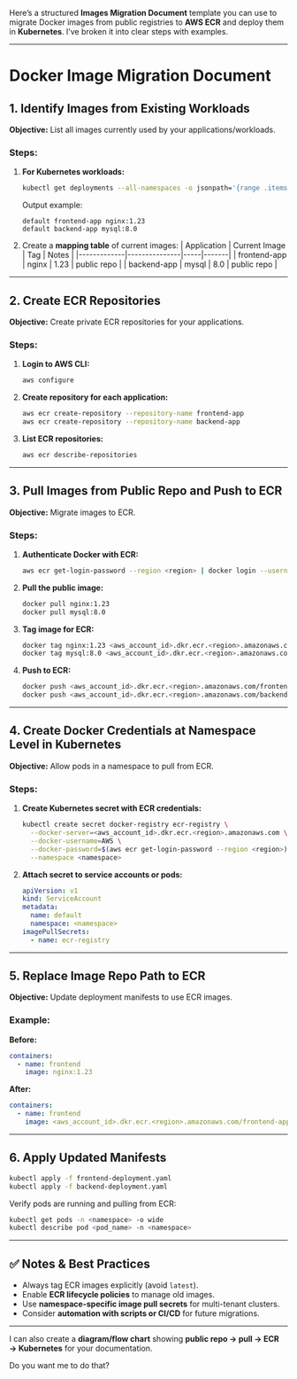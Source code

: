 Here’s a structured **Images Migration Document** template you can use to migrate Docker images from public registries to **AWS ECR** and deploy them in **Kubernetes**. I’ve broken it into clear steps with examples.

---

# **Docker Image Migration Document**

## **1. Identify Images from Existing Workloads**

**Objective:** List all images currently used by your applications/workloads.

### Steps:

1. **For Kubernetes workloads:**

   ```bash
   kubectl get deployments --all-namespaces -o jsonpath='{range .items[*]}{.metadata.namespace}{" "}{.metadata.name}{" "}{range .spec.template.spec.containers[*]}{.image}{"\n"}{end}{end}'
   ```

   Output example:

   ```
   default frontend-app nginx:1.23
   default backend-app mysql:8.0
   ```



3. Create a **mapping table** of current images:
   | Application | Current Image | Tag | Notes |
   |-------------|---------------|-----|-------|
   | frontend-app | nginx | 1.23 | public repo |
   | backend-app  | mysql | 8.0  | public repo |

---

## **2. Create ECR Repositories**

**Objective:** Create private ECR repositories for your applications.

### Steps:

1. **Login to AWS CLI:**

   ```bash
   aws configure
   ```

2. **Create repository for each application:**

   ```bash
   aws ecr create-repository --repository-name frontend-app
   aws ecr create-repository --repository-name backend-app
   ```

3. **List ECR repositories:**

   ```bash
   aws ecr describe-repositories
   ```

---

## **3. Pull Images from Public Repo and Push to ECR**

**Objective:** Migrate images to ECR.

### Steps:

1. **Authenticate Docker with ECR:**

   ```bash
   aws ecr get-login-password --region <region> | docker login --username AWS --password-stdin <aws_account_id>.dkr.ecr.<region>.amazonaws.com
   ```

2. **Pull the public image:**

   ```bash
   docker pull nginx:1.23
   docker pull mysql:8.0
   ```

3. **Tag image for ECR:**

   ```bash
   docker tag nginx:1.23 <aws_account_id>.dkr.ecr.<region>.amazonaws.com/frontend-app:1.23
   docker tag mysql:8.0 <aws_account_id>.dkr.ecr.<region>.amazonaws.com/backend-app:8.0
   ```

4. **Push to ECR:**

   ```bash
   docker push <aws_account_id>.dkr.ecr.<region>.amazonaws.com/frontend-app:1.23
   docker push <aws_account_id>.dkr.ecr.<region>.amazonaws.com/backend-app:8.0
   ```

---

## **4. Create Docker Credentials at Namespace Level in Kubernetes**

**Objective:** Allow pods in a namespace to pull from ECR.

### Steps:

1. **Create Kubernetes secret with ECR credentials:**

   ```bash
   kubectl create secret docker-registry ecr-registry \
     --docker-server=<aws_account_id>.dkr.ecr.<region>.amazonaws.com \
     --docker-username=AWS \
     --docker-password=$(aws ecr get-login-password --region <region>) \
     --namespace <namespace>
   ```

2. **Attach secret to service accounts or pods:**

   ```yaml
   apiVersion: v1
   kind: ServiceAccount
   metadata:
     name: default
     namespace: <namespace>
   imagePullSecrets:
     - name: ecr-registry
   ```

---

## **5. Replace Image Repo Path to ECR**

**Objective:** Update deployment manifests to use ECR images.

### Example:

**Before:**

```yaml
containers:
  - name: frontend
    image: nginx:1.23
```

**After:**

```yaml
containers:
  - name: frontend
    image: <aws_account_id>.dkr.ecr.<region>.amazonaws.com/frontend-app:1.23
```

---

## **6. Apply Updated Manifests**

```bash
kubectl apply -f frontend-deployment.yaml
kubectl apply -f backend-deployment.yaml
```

Verify pods are running and pulling from ECR:

```bash
kubectl get pods -n <namespace> -o wide
kubectl describe pod <pod_name> -n <namespace>
```

---

## ✅ Notes & Best Practices

* Always tag ECR images explicitly (avoid `latest`).
* Enable **ECR lifecycle policies** to manage old images.
* Use **namespace-specific image pull secrets** for multi-tenant clusters.
* Consider **automation with scripts or CI/CD** for future migrations.

---

I can also create a **diagram/flow chart** showing **public repo → pull → ECR → Kubernetes** for your documentation.

Do you want me to do that?

